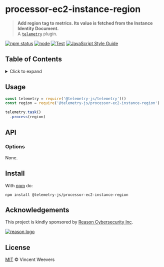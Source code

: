# processor-ec2-instance-region

> **Add region tag to metrics. Its value is fetched from the Instance Identity Document.**  
> A [`telemetry`](https://github.com/telemetry-js/telemetry) plugin.

[![npm status](http://img.shields.io/npm/v/telemetry-js/processor-ec2-instance-region.svg)](https://www.npmjs.org/package/@telemetry-js/processor-ec2-instance-region)
[![node](https://img.shields.io/node/v/@telemetry-js/processor-ec2-instance-region.svg)](https://www.npmjs.org/package/@telemetry-js/processor-ec2-instance-region)
[![Test](https://github.com/telemetry-js/processor-ec2-instance-region/workflows/Test/badge.svg?branch=main)](https://github.com/telemetry-js/processor-ec2-instance-region/actions)
[![JavaScript Style Guide](https://img.shields.io/badge/code_style-standard-brightgreen.svg)](https://standardjs.com)

## Table of Contents

<details><summary>Click to expand</summary>

- [Usage](#usage)
- [API](#api)
  - [Options](#options)
- [Install](#install)
- [Acknowledgements](#acknowledgements)
- [License](#license)

</details>

## Usage

```js
const telemetry = require('@telemetry-js/telemetry')()
const region = require('@telemetry-js/processor-ec2-instance-region')

telemetry.task()
  .process(region)
```

## API

### Options

None.

## Install

With [npm](https://npmjs.org) do:

```
npm install @telemetry-js/processor-ec2-instance-region
```

## Acknowledgements

This project is kindly sponsored by [Reason Cybersecurity Inc](https://reasonsecurity.com).

[![reason logo](https://cdn.reasonsecurity.com/github-assets/reason_signature_logo.png)](https://reasonsecurity.com)

## License

[MIT](LICENSE) © Vincent Weevers
